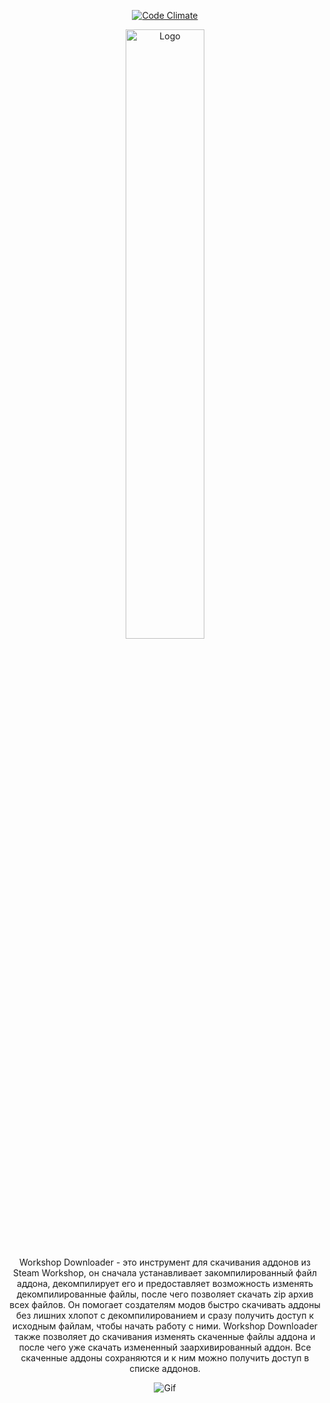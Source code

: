 <p align="center">
  <a href="https://codeclimate.com/github/UotanKlein/workshop-downloader/maintainability">
    <img src="https://api.codeclimate.com/v1/badges/26ffa6f4b43c9c5d38d2/maintainability" alt="Code Climate">
  </a>
</p>

<p align="center">
    <img src="https://i.imgur.com/P9L5wrv.png" alt="Logo" style="width:50%; height:auto;">
</p>

<p align="center">Workshop Downloader - это инструмент для скачивания аддонов из Steam Workshop, он сначала устанавливает закомпилированный файл аддона, декомпилирует его и предоставляет возможность изменять декомпилированные файлы, после чего позволяет скачать zip архив всех файлов. Он помогает создателям модов быстро скачивать аддоны без лишних хлопот с декомпилированием и сразу получить доступ к исходным файлам, чтобы начать работу с ними. Workshop Downloader также позволяет до скачивания изменять скаченные файлы аддона и после чего уже скачать измененный заархивированный аддон. Все скаченные аддоны сохраняются и к ним можно получить доступ в списке аддонов.</p>

<p align="center">
    <img src="https://i.imgur.com/8Ig3rlu.gif" alt="Gif">
</p>
